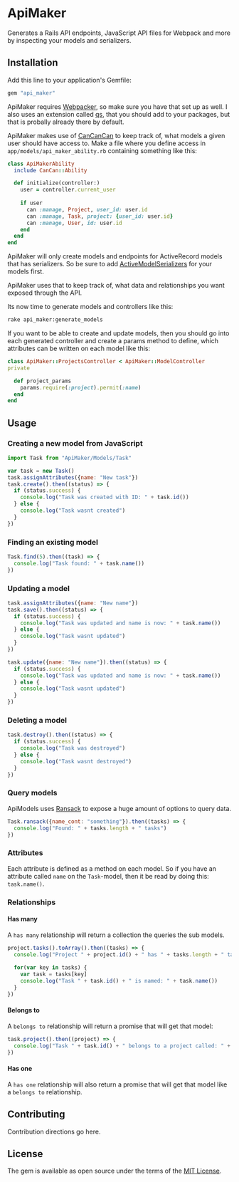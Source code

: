 # ApiMaker

Generates a Rails API endpoints, JavaScript API files for Webpack and more by inspecting your models and serializers.

## Installation
Add this line to your application's Gemfile:

```ruby
gem "api_maker"
```

ApiMaker requires [Webpacker](https://github.com/rails/webpacker), so make sure you have that set up as well. I also uses an extension called [qs](https://www.npmjs.com/package/qs), that you should add to your packages, but that is probally already there by default.

ApiMaker makes use of [CanCanCan](https://github.com/CanCanCommunity/cancancan) to keep track of, what models a given user should have access to. Make a file where you define access in `app/models/api_maker_ability.rb` containing something like this:
```ruby
class ApiMakerAbility
  include CanCan::Ability

  def initialize(controller:)
    user = controller.current_user
    
    if user
      can :manage, Project, user_id: user.id
      can :manage, Task, project: {user_id: user.id}
      can :manage, User, id: user.id
    end
  end
end
```

ApiMaker will only create models and endpoints for ActiveRecord models that has serializers. So be sure to add [ActiveModelSerializers](https://github.com/rails-api/active_model_serializers) for your models first.

ApiMaker uses that to keep track of, what data and relationships you want exposed through the API.

Its now time to generate models and controllers like this:
```bash
rake api_maker:generate_models
```

If you want to be able to create and update models, then you should go into each generated controller and create a params method to define, which attributes can be written on each model like this:
```ruby
class ApiMaker::ProjectsController < ApiMaker::ModelController
private

  def project_params
    params.require(:project).permit(:name)
  end
end
```

## Usage

### Creating a new model from JavaScript

```js
import Task from "ApiMaker/Models/Task"

var task = new Task()
task.assignAttributes({name: "New task"})
task.create().then((status) => {
  if (status.success) {
    console.log("Task was created with ID: " + task.id())
  } else {
    console.log("Task wasnt created")
  }
})
```

### Finding an existing model

```js
Task.find(5).then((task) => {
  console.log("Task found: " + task.name())
})
```

### Updating a model

```js
task.assignAttributes({name: "New name"})
task.save().then((status) => {
  if (status.success) {
    console.log("Task was updated and name is now: " + task.name())
  } else {
    console.log("Task wasnt updated")
  }
})
```

```js
task.update({name: "New name"}).then((status) => {
  if (status.success) {
    console.log("Task was updated and name is now: " + task.name())
  } else {
    console.log("Task wasnt updated")
  }
})
```

### Deleting a model

```js
task.destroy().then((status) => {
  if (status.success) {
    console.log("Task was destroyed")
  } else {
    console.log("Task wasnt destroyed")
  }
})
```

### Query models

ApiModels uses [Ransack](https://github.com/activerecord-hackery/ransack) to expose a huge amount of options to query data.

```js
Task.ransack({name_cont: "something"}).then((tasks) => {
  console.log("Found: " + tasks.length + " tasks")
})
```

### Attributes

Each attribute is defined as a method on each model. So if you have an attribute called `name` on the `Task`-model, then it be read by doing this: `task.name()`.

### Relationships

#### Has many

A `has many` relationship will return a collection the queries the sub models.

```js
project.tasks().toArray().then((tasks) => {
  console.log("Project " + project.id() + " has " + tasks.length + " tasks")
  
  for(var key in tasks) {
    var task = tasks[key]
    console.log("Task " + task.id() + " is named: " + task.name())
  }
})
```

#### Belongs to

A `belongs to` relationship will return a promise that will get that model:

```js
task.project().then((project) => {
  console.log("Task " + task.id() + " belongs to a project called: " + project.name())
})
```

#### Has one

A `has one` relationship will also return a promise that will get that model like a `belongs to` relationship.

## Contributing
Contribution directions go here.

## License
The gem is available as open source under the terms of the [MIT License](https://opensource.org/licenses/MIT).
